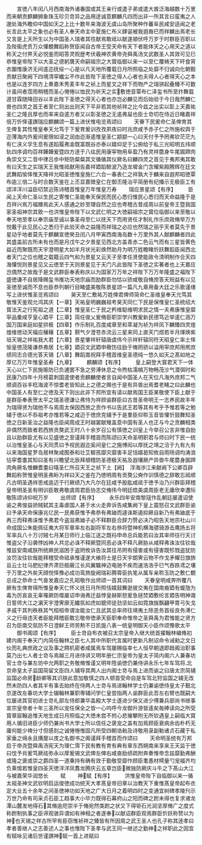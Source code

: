 <!-- { "loadSidebar": true } -->
　　宣徳八年闰八月西南海外诸番国或其王亲行或遣子弟或遣大酋泛海越数十万里而来朝贡麒麟狮象珠玉珍贝竒异之品用逹诚意麒麟凡四而出非一所其言曰蛮夷之人邈处海外瞻仰中国如天之上比十数年来海波无虞山岛所聚种作蕃阜民咸安适闻之老长言此太平之象也必有圣人奉天命主中夏施仁布义肆诞被我遐裔巳而祥麟出焉老长又言是上天所生以为中国圣人瑞者其徃献焉敢祗以献遂頫伏呼万岁于时群臣百职以及陛衞虎贲万众懽覩舞蹈称贺臣闻自古帝王受天命有天下者能体天之心用天之道以称天之付畀天必悦鉴而昭答灵贶歴考伏羲神农黄帝尧舜禹汤文武数圣人其效可见巳恭惟皇帝陛下以大圣之德躬膺天命嗣祖宗之大寳临御以来一以至仁覆帱天下旰食宵衣圗惟康济无间逺迩抚绥一心是以凡天地所覆载日月所照临之处靡不归诚向化朝觐贡献日聚阙下四境清寜纎尘不作此皆陛下圣徳之得人心者也夫得人心者得天心之本也是以连岁四方上奏嘉禾秀麦丰年之祯上而星文之祥下而物产之瑞骈起叠臻不可数计虽间者霑雨稍稽而圣心惓惓以恤民为祈天之实敷徳音覃布仁泽玺书所至抃舞载道甘霖随降田谷以丰此陛下圣徳之得天心者也亦岂必麟见而后始验于今日哉然麟仁兽也四灵之首王者至仁则出出则天下平非若其他祯祥之比今兹之出实以彰上天嘉祐圣仁之隆且厚也而率来自逺方者又以彰圣徳之无逺弗屇也臣士竒叨在侍近日睹嘉祥倍万忻怿谨譔瑞应麒麟颂一篇上进伏惟电览焉颂曰
　　天眷下民爰命仁圣俾育其生俾复其性惟皇奉天允笃于下爰育爰训孜孜夙夜曰时兆庶咸予赤子仁之所施权舆于迩薄海内外爰间爰限如浸之润由迩渐逺惟皇圣仁颛颛一心曰天付予予罔弗钦茫茫九有仁浃义孚生息有遂蹈履弗渝既富既谷亦泰以嬉仰足于公俯给于私三光昭明五纬顺轨四序调均百祥韡韡爰暨四方逹于八纮民用康寜物用阜盈乃有灵祥麕身牛尾圎蹄肉角崇文又二音中律吕歩中矩防粲粲其文循循其仪厥名曰麟四灵之首见于夷邦夷其敢有曰天生之实瑞天王我惟祗献用告嘉祥廼蹈鲸波乃造龙墀金门含耀紫殿腾辉在廷文武舞蹈愉怿惟天降祥允昭圣徳惟皇施仁六合一春表仁之祥孰大于麟来自遐邦昭徳覃布逾三倍二与时合数天鉴在上丕显嘉徴皇仁在御丕隆治平简册有纪播示无极臣工有颂洋洋川溢臣叨禁近陈诗稽首惟皇万年惟皇万寿
　　瑞应景星颂【有序】
　　臣闻上天命仁圣以生民之寄惟仁圣能奉天保民而民心悉归惟民心悉归而天命益隆于是百祥兴焉万福臻焉此天人感通之妙至理自然之应也粤稽古昔成周以前皇帝王暨我国家圣祖神宗其致一也洪惟皇帝陛下以文武仁明之大徳嗣祖宗之寳位临御以来至敬以奉天地至孝以奉宗庙至诚以事圣母至仁以抚天下而用贤任才制礼作乐庶政脩举万方悦戴于此见民心之悉归于此验天命之益隆而祥瑞之必应也然瑞之丽乎天者莫先于景星动乎地者莫先于麒麟宣徳癸丑闰八月甲寅西南海岛数十万里外其人献麒麟者四此其盛盖前古所未有也而是月戊午之夕景星见西北方盖青赤二色云气而有三星皆黄色益近而聚既而天宇澄明星大如半月状光彩焕然助月为明万姓瞻睹忻跃舞蹈臣闻西北者天门之位也稽之载籍云四气和为景星又云天子至孝任贤使能政令清明制作合天四海懽悦则景星见又云徳至于天则景星见于天门凡此皆陛下圣徳之实著者也上天嘉应岂偶然之故哉于是文武群臣奉表称庆以为国家万万年之祥陛下万万年隆盛之福陛下盛徳谦不自居降赐玺书推功天地宗庙而励群臣勿怙以骄咸敬自脩庶答天贶益有以见圣徳至诚而不息也臣恭列朝行目睹盛美敬陈景星颂一篇凡九章用备大廷之乐歌谨缮写上进伏惟圣览焉颂曰
　　昊天至仁敷祐万姓俾君俾师简命仁圣维皇奉天允笃其敬惟天鉴观允鸿其庆【一章】天祐皇明巍巍祖考昊天同仁下民是保惟皇仁圣统绍大寳法天之行宪祖之道【二章】惟皇圣仁于民之矜维聪维明求民之情一夫弗康惟皇靡寜品彚咸亨皇心廼平【三章】简任俊乂爰脩臣职崇学兴教爰新民德笃近举逺仁涵万国万国来庭如星拱极【四章】作乐制礼百度咸章至和萃凝为祯为祥凤下麟臻四灵煌煌维徳动天福应穰穰【五章】颢气夕澄苍赤流云三星来同上直天门煜若半月煇焕紫垣天锡之祥祐我大君【六章】景星肇祥轩辕唐虞伟今示祥轩辕同符天昭皇仁率土怿愉皇徳茂隆谦恭弗居【七章】廼召文武廼申儆饬往励于脩罔骄以溢用寜庶邦用熈庶绩同志合德光答天锡【八章】舞蹈嵩祝拜手稽首维皇圣德纯一悠久如天之髙如地之厚亿万万年惟皇圣寿【九章】
　　麒麟颂【有序】
　　皇上嗣登大寳君天下一体天心以仁下民施赈防已负逋罢不急之劳溥休息之令煦枯濡槁万物畅茂沴气潜弭时和民康乃四年十月榜葛刺国遣使者贡麒麟使者言自闻中国圣人在天位凡海外庶邦二气顺调百谷丰稔海波不惊耆老皆知此上之德之赐也于是有异兽出焉耆老睹之曰此麟也中国圣人有至仁之徳及天下则出此非下邦所宜有请以献焉国王臣某敬使下臣上献于是群臣奉表贺太平之瑞圣德谦让弗恃为祥顾谕群臣曰古昔圣帝明王一志养民故丰年为瑞得贤为瑞他不与焉周太保因西旅之贡作书以告武王若等其有考乎予惟若等之勉辅于徳以不忝祖考亦惟若等之咸迈于徳庶克辅予于是羣臣仰聆玉音皆懽忻鼓舞知圣徳之日新圣治之益隆也臣闻周成王时越裳献雉盖意中国有圣人也正与今之贡麟相类非偶然而致者若西旅贡獒武王时八十余岁召公有慎徳之训皇上今举召公言非惟自励且以励群臣尤有以见盛徳之至谨拜手稽首而陈颂曰天命圣明职君与师曰时下民一统以治惟皇圣心与天同贯曰予视民遐迩奚间皇仁之施博闳以厚抚之靖之洽于九有九有以来海国星罗岛居林聚咸囿泰和壮艾穉孩靡灾靡害丰足恬嬉曷知攸自雨旸调均涛浪怗寜耆耋其知曰圣有兴瞻望北辰拜頫稽防圣德极天祐及遐壤厥产异兽牛尾麕身圎蹄肉角厥名惟麟耆耋曰嘻圣仁所召天王之祯下土【阙】　浮海渉江来献阙下公卿百辟舞蹈称贺惟皇明圣弗眎为祥曰天之鉴在乃徳明周有贡獒公奭作训慎德之辞敢忘祗顺凡古明圣遇祥思戒逾迈于行厥绩乃大凡尔在廷咸予股肱咸祗于徳予治乃兴群臣拜稽皇帝明圣圣有明训臣敢弗敬虞周君臣协志交脩伟今明廷嫓美虞周臣老无庸欣幸遭际敬陈颂诗仰祝万岁
　　出师颂【有序】
　　永乐四年安南黎冦作乱朝廷屡遣诏使谕之弗悛益骄贼弑其主毒虐国人甚于水火走奔诉告咸集阙下皇上震怒召文武群臣谕曰予承天命保康兆亿民一民弗获惟予弗恭有弗廸而遽诛斯遏抑厥自新乃有弗廸底于再三而释弗诛惟予弗君今盗滋弗廸子必不释群臣合辞力赞必决乃昭告天地宗社山川命成国公朱能佩征夷大将军章率左右副将军左右叅将暨神机横海骠骑游击鹰扬五将军率兵八十万讨贼七月某日师行上临江送之既祃申命总兵能若曰汝其率师往行天讨惟盗父子沿袭悖凶神人共忿必诛不释厥暨同恶必诛不释凡厥胁从咸释弗诛汝往钦哉惟兹安南咸朕所统厥民滋困于盗罔攸诉告汝其往吊罔有侵害或有侵害既殄戮盗犹防汝罚汝往钦哉能拜稽受命祗承惟谨遂大飨将士是日天宇朗霁云物不作戈矛耀日旗斾亘云士壮马肥纪律齐肃巨舰蔽江长风翼颿神迈电驰不疾而速浩浩乎巳气吞跌鸢之壤于万里之外矣天顔悦怿豫必成功鸾斾旋阙瑞彩腾霄臣执笔从属车亲聆玉防之敷仁覩总戎之恭命士气奋发嘉应之孔昭敬作出师颂一首其词曰
　　天眷皇明咸畀所覆凡厥有生俾育得所惟皇奉天仁怀义抚日月所照恬嬉鼓舞逖彼交夷在国南裔廼有蝮虺为毒为厉哀哀无辜罹厥防噬屡诏申诲弗迁益悖皇赫斯怒爰急拯焚廼敷纶言廼告明神诹日誓师大江之漘天宇澄霁廓无纎氛如虎如貔师徒劲坚如云如霓旗旐飘翩甲胄弓矢戈矛戚干其列秩秩其气桓桓帝谓汝能汝仁且武其总率师往靖夷土除恶务首绥良务溥仁义之行毋违天者臣能拜稽臣敢忘敬帝徳承天臣职奉命惟帝之圣舜禹为君惟能之贤方召为臣南交氛防不日澄鲜王师劳勲不日凯旋八表一统皇明御天小臣作颂豫歌太平
　　御书阁颂【有序】
　　臣士竒自布衣被召太宗皇帝入继大统首擢翰林编脩初建内阁于奉天门内简任翰林之臣七人其中所职代言属时更新凡制诏命令诫勑之文日伙而礼典庶政之议及事之闗机密者咸属焉车驾屡赐临幸七人恒早朝退即趋阁治职事莫乃出七人者士竒与焉越三月进侍讲又明年册仁宗皇帝为皇太子简内阁六人兼春坊官士竒与兼左坊中允两职之务敬脩惟谨又明年陞谕徳仍兼侍讲永乐七年车驾将北京命皇太子监国简留文臣四人辅导其两人出内阁士竒与焉上进而谕之曰唐太宗简辅监国必命房龄卿等其识朕此意加敬慎之四人顿首受命自是车驾北狩监国之辅无改然未防四人者其半有事去始终在侍两人士竒与焉进翰林学士仍兼谕徳侍皇太子觐北京遂改左春坊大学士辍翰林兼职専辅问学仁皇尝指两人谕群臣此吾左右臂也既嗣大位屡进其官初进士竒礼部左侍郎兼华盖殿大学士遂进少保又进少傅兼兵部尚书继事宣宗皇帝者十年三圣所以宠任保全之皆一心呜呼今龙御升游皆逺矣毎捧读向之所受寳章宸翰追惟天地生成日月照临之大徳未尝不拊心悲摧攀附无所钦遇皇上嗣临大寳用人循旧进臣少师仍兼尚书大学士所以信任之褒宠之盖有加焉顾臣衰病余齿朴朽无庸何能少禆分寸但感刻之诚惓惓惟固凡所受四朝诰勑及诗敬用录副勒诸贞石藏于私家垂之绵永且搆屋以庋之名御书之阁谨拜手稽首而作颂曰
　　天命明圣统有万邦启于帝尧暨舜禹汤宪天为理仁霈下民有教有育有典有章东西朔南来享来王天监于徳曰忱予肖爰笃厥祜弥永以厚爰锡文武俾左俾右咸奋励绩疏附奔奏惟帝念兹靡勤弗酬或隆之褒或崇之爵四圣一道秉持有确有效于勤敬受靡怍顾臣耄愚材樗量勺宠福齐均负乘惕若惟皇四圣天徳洋洋凤翥龙腾庆云五章岂臣微独防厥庆斗牛之下髙山大江与被嘉荣华润悠长
　　赋
　　神赋【有序】
　　洪惟皇帝陛下自临御以来一循太祖圣神文武钦明启运俊徳成功统天大孝髙皇帝旧章以治教天下重惟髙皇帝起布衣定大业五十余年之间圣徳神功如天地之广大日月之着明四时之变通宜树碑孝陵刋示万世乃命有司采贞石臣工趋事大小毕力既得石幕府山之阳而碑之跗未得也复求诸龙潭山麓发地得石其脩逾咫崇半于脩宛然类跗之状又下得钜石光润坚厚脩广之度式称跗制执事之臣谛观骇异谓如有神相之者遂奉以献诏群臣观焉群臣忻跃称赞以为神也天锡之祥古所罕有臣窃惟祯祥之臻皆有所因周之武王圣人也孔子称其逹孝曰孝者善继人之志善述人之事也惟陛下圣孝与武王同一继述之勤神之祥职此之因宜有赋咏见诸后世谨譔神赋一首上进赋曰
